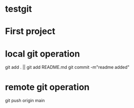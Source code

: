 # testgit
# First project

# local git operation
   git add . || git add README.md
   git commit -m"readme added"


# remote git operation
   git push origin main


